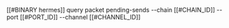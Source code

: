 [[#BINARY hermes]] query packet pending-sends --chain [[#CHAIN_ID]] --port [[#PORT_ID]] --channel [[#CHANNEL_ID]]
